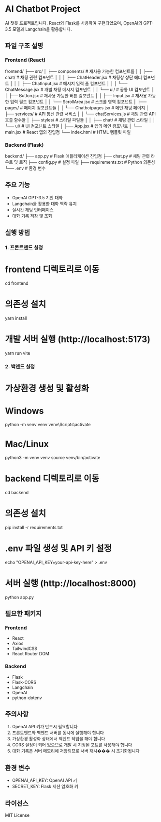 # AI Chatbot Project

AI 챗봇 프로젝트입니다. React와 Flask를 사용하여 구현되었으며, OpenAI의 GPT-3.5 모델과 Langchain을 활용합니다.

## 파일 구조 설명

### Frontend (React)
frontend/
├── src/
│   ├── components/                      # 재사용 가능한 컴포넌트들
│   │   ├── chat/                       # 채팅 관련 컴포넌트
│   │   │   ├── ChatHeader.jsx          # 채팅창 상단 헤더 컴포넌트
│   │   │   ├── ChatInput.jsx           # 메시지 입력 폼 컴포넌트
│   │   │   └── ChatMessage.jsx         # 개별 채팅 메시지 컴포넌트
│   │   └── ui/                         # 공통 UI 컴포넌트
│   │       ├── Button.jsx              # 재사용 가능한 버튼 컴포넌트
│   │       ├── Input.jsx               # 재사용 가능한 입력 필드 컴포넌트
│   │       └── ScrollArea.jsx          # 스크롤 영역 컴포넌트
│   ├── pages/                          # 페이지 컴포넌트들
│   │   └── Chatbotpages.jsx           # 메인 채팅 페이지
│   ├── services/                       # API 통신 관련 서비스
│   │   └── chatServices.js            # 채팅 관련 API 호출 함수들
│   ├── styles/                         # 스타일 파일들
│   │   ├── chat/                      # 채팅 관련 스타일
│   │   └── ui/                        # UI 컴포넌트 스타일
│   ├── App.jsx                         # 앱의 메인 컴포넌트
│   └── main.jsx                        # React 앱의 진입점
└── index.html                          # HTML 템플릿 파일

### Backend (Flask)
backend/
├── app.py              # Flask 애플리케이션 진입점
├── chat.py             # 채팅 관련 라우트 및 로직
├── config.py           # 설정 파일
├── requirements.txt    # Python 의존성
└── .env               # 환경 변수

## 주요 기능
- OpenAI GPT-3.5 기반 대화
- Langchain을 활용한 대화 맥락 유지
- 실시간 채팅 인터페이스
- 대화 기록 저장 및 조회

## 실행 방법

### 1. 프론트엔드 설정
# frontend 디렉토리로 이동
cd frontend

# 의존성 설치
yarn install

# 개발 서버 실행 (http://localhost:5173)
yarn run vite

### 2. 백엔드 설정
# 가상환경 생성 및 활성화
# Windows
python -m venv venv
venv\Scripts\activate

# Mac/Linux
python3 -m venv venv
source venv/bin/activate

# backend 디렉토리로 이동
cd backend

# 의존성 설치
pip install -r requirements.txt

# .env 파일 생성 및 API 키 설정
echo "OPENAI_API_KEY=your-api-key-here" > .env

# 서버 실행 (http://localhost:8000)
python app.py

## 필요한 패키지
### Frontend
- React
- Axios
- TailwindCSS
- React Router DOM

### Backend
- Flask
- Flask-CORS
- Langchain
- OpenAI
- python-dotenv

## 주의사항
1. OpenAI API 키가 반드시 필요합니다
2. 프론트엔드와 백엔드 서버를 동시에 실행해야 합니다
3. 가상환경 활성화 상태에서 백엔드 작업을 해야 합니다
4. CORS 설정이 되어 있으므로 개발 시 지정된 포트를 사용해야 합니다
5. 대화 기록은 서버 메모리에 저장되므로 서버 재시��� 시 초기화됩니다

## 환경 변수
- OPENAI_API_KEY: OpenAI API 키
- SECRET_KEY: Flask 세션 암호화 키

## 라이선스
MIT License
